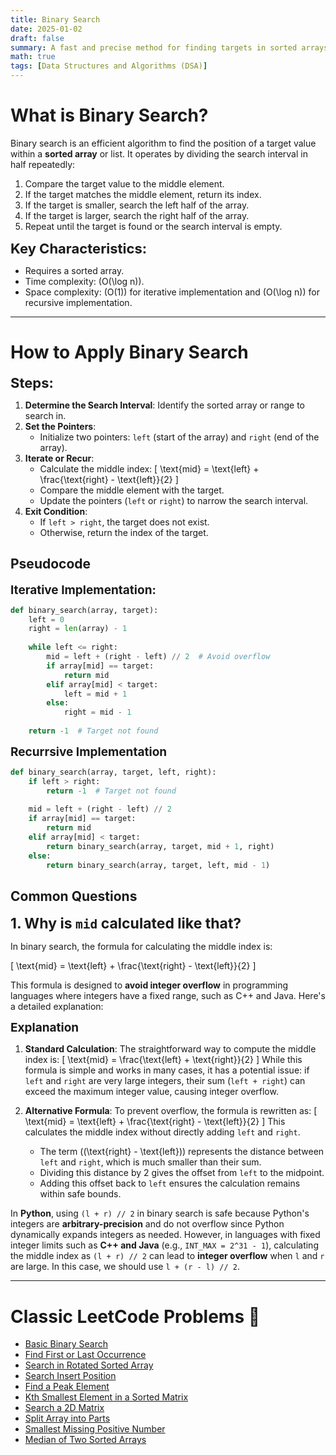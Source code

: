```yaml
---
title: Binary Search
date: 2025-01-02
draft: false
summary: A fast and precise method for finding targets in sorted arrays. 
math: true
tags: [Data Structures and Algorithms (DSA)]
---
```


# **What is Binary Search?**
Binary search is an efficient algorithm to find the position of a target value within a **sorted array** or list. It operates by dividing the search interval in half repeatedly:

1. Compare the target value to the middle element.
2. If the target matches the middle element, return its index.
3. If the target is smaller, search the left half of the array.
4. If the target is larger, search the right half of the array.
5. Repeat until the target is found or the search interval is empty.

<span style="font-size: 22px;"><strong>Key Characteristics:</strong></span>
- Requires a sorted array.
- Time complexity: \(O(\log n)\).
- Space complexity: \(O(1)\) for iterative implementation and \(O(\log n)\) for recursive implementation.

---

# **How to Apply Binary Search**
<span style="font-size: 22px;"><strong>Steps:</strong></span>
1. **Determine the Search Interval**:
   Identify the sorted array or range to search in.
2. **Set the Pointers**:
   - Initialize two pointers: `left` (start of the array) and `right` (end of the array).
3. **Iterate or Recur**:
   - Calculate the middle index: 
     \[
     \text{mid} = \text{left} + \frac{\text{right} - \text{left}}{2}
     \]
   - Compare the middle element with the target.
   - Update the pointers (`left` or `right`) to narrow the search interval.
4. **Exit Condition**:
   - If `left > right`, the target does not exist.
   - Otherwise, return the index of the target.


## **Pseudocode**
<span style="font-size: 19px;"><strong>Iterative Implementation:</strong></span>
```python
def binary_search(array, target):
    left = 0
    right = len(array) - 1
    
    while left <= right:
        mid = left + (right - left) // 2  # Avoid overflow
        if array[mid] == target:
            return mid
        elif array[mid] < target:
            left = mid + 1
        else:
            right = mid - 1
            
    return -1  # Target not found
```

<span style="font-size: 19px;"><strong>Recurrsive Implementation</strong></span>

```python
def binary_search(array, target, left, right):
    if left > right:
        return -1  # Target not found
    
    mid = left + (right - left) // 2
    if array[mid] == target:
        return mid
    elif array[mid] < target:
        return binary_search(array, target, mid + 1, right)
    else:
        return binary_search(array, target, left, mid - 1)
```

## **Common Questions**
<span style="font-size: 23px;"><strong>1. Why is `mid` calculated like that?</strong></span>

In binary search, the formula for calculating the middle index is:

\[
\text{mid} = \text{left} + \frac{\text{right} - \text{left}}{2}
\]

This formula is designed to **avoid integer overflow** in programming languages where integers have a fixed range, such as C++ and Java. Here's a detailed explanation:

<span style="font-size: 19px;"><strong> Explanation</strong></span>
1. **Standard Calculation**:
   The straightforward way to compute the middle index is:
   \[
   \text{mid} = \frac{\text{left} + \text{right}}{2}
   \]
   While this formula is simple and works in many cases, it has a potential issue: if `left` and `right` are very large integers, their sum (`left + right`) can exceed the maximum integer value, causing integer overflow.

2. **Alternative Formula**:
   To prevent overflow, the formula is rewritten as:
   \[
   \text{mid} = \text{left} + \frac{\text{right} - \text{left}}{2}
   \]
   This calculates the middle index without directly adding `left` and `right`.

   - The term \((\text{right} - \text{left})\) represents the distance between `left` and `right`, which is much smaller than their sum.
   - Dividing this distance by 2 gives the offset from `left` to the midpoint.
   - Adding this offset back to `left` ensures the calculation remains within safe bounds.


In **Python**, using `(l + r) // 2` in binary search is safe because Python's integers are 
**arbitrary-precision** and do not overflow since Python dynamically expands integers as needed. 
However, in languages with fixed integer limits such as **C++ and Java** (e.g., `INT_MAX = 2^31 - 1`), calculating the middle index as `(l + r) // 2` can lead to **integer overflow** when `l` and `r` are large. 
In this case, we should use `l + (r - l) // 2`.

---

# **Classic LeetCode Problems 🔗**

- [Basic Binary Search](https://leetcode.com/problems/binary-search/)  
- [Find First or Last Occurrence](https://leetcode.com/problems/find-first-and-last-position-of-element-in-sorted-array/)  
- [Search in Rotated Sorted Array](https://leetcode.com/problems/search-in-rotated-sorted-array/)  
- [Search Insert Position](https://leetcode.com/problems/search-insert-position/)  
- [Find a Peak Element](https://leetcode.com/problems/find-peak-element/)  
- [Kth Smallest Element in a Sorted Matrix](https://leetcode.com/problems/kth-smallest-element-in-a-sorted-matrix/)  
- [Search a 2D Matrix](https://leetcode.com/problems/search-a-2d-matrix/)  
- [Split Array into Parts](https://leetcode.com/problems/split-array-largest-sum/)  
- [Smallest Missing Positive Number](https://leetcode.com/problems/kth-missing-positive-number/)  
- [Median of Two Sorted Arrays](https://leetcode.com/problems/median-of-two-sorted-arrays/)  
